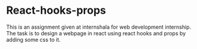 # React-hooks-props
This is an assignment given at internshala for web development internship. The task is to design a webpage in react using react hooks and props by adding some css to it.
